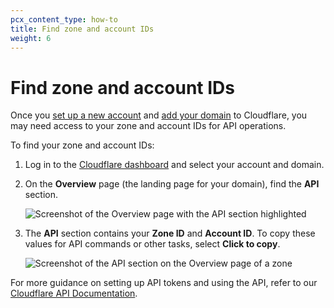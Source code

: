 ```yaml
---
pcx_content_type: how-to
title: Find zone and account IDs
weight: 6
---
```


# Find zone and account IDs

Once you [set up a new account]((/fundamentals/setup/account-setup/)) and [add your domain]((/fundamentals/setup/account-setup/add-site/)) to Cloudflare, you may need access to your zone and account IDs for API operations.

To find your zone and account IDs:

1. Log in to the [Cloudflare dashboard](https://dash.cloudflare.com/login) and select your account and domain.
2. On the **Overview** page (the landing page for your domain), find the **API** section.

    ![Screenshot of the Overview page with the API section highlighted](/images/fundamentals/get-started/dash-overview-api-highlighted.png)

3. The **API** section contains your **Zone ID** and **Account ID**. To copy these values for API commands or other tasks, select **Click to copy**.

    ![Screenshot of the API section on the Overview page of a zone](/images/fundamentals/get-started/dash-overview-api-close-view.png)

For more guidance on setting up API tokens and using the API, refer to our [Cloudflare API Documentation](/fundamentals/api/).